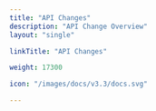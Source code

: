 ```yaml
---
title: "API Changes"
description: "API Change Overview"
layout: "single"

linkTitle: "API Changes"

weight: 17300

icon: "/images/docs/v3.3/docs.svg"

---
```

